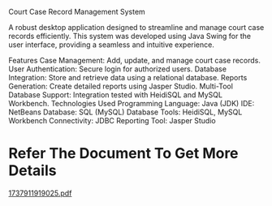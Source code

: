 Court Case Record Management System

A robust desktop application designed to streamline and manage court case records efficiently. This system was developed using Java Swing for the user interface, providing a seamless and intuitive experience.

Features
Case Management: Add, update, and manage court case records.
User Authentication: Secure login for authorized users.
Database Integration: Store and retrieve data using a relational database.
Reports Generation: Create detailed reports using Jasper Studio.
Multi-Tool Database Support: Integration tested with HeidiSQL and MySQL Workbench.
Technologies Used
Programming Language: Java (JDK)
IDE: NetBeans
Database: SQL (MySQL)
Database Tools: HeidiSQL, MySQL Workbench
Connectivity: JDBC
Reporting Tool: Jasper Studio

# Refer The Document To Get More Details
[1737911919025.pdf](https://github.com/user-attachments/files/19433808/1737911919025.pdf)
